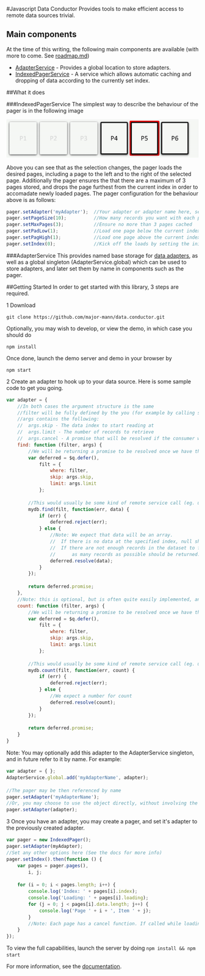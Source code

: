 #Javascript Data Conductor
Provides tools to make efficient access to remote data sources trivial.

## Main components
At the time of this writing, the following main components are available (with more to come. See [roadmap.md](roadmap.md))

* [AdapterService](doc/adapter.service.md) - Provides a global location to store adapters.
* [IndexedPagerService](#indexed-pager-service) - A service which allows automatic caching and dropping of data according to the currently set index.

##What it does

###IndexedPagerService
The simplest way to describe the behaviour of the pager is in the following image

![Page load, cache and drop on selection change animation](doc/pager.anim.gif)

Above you can see that as the selection changes, the pager loads the desired pages, including a page to the left and to the right of the selected page. 
Additionally the pager ensures the that there are a maximum of 3 pages stored, and drops the page furthest from the current index in order to accomadate newly loaded pages. The pager configuration for the behaviour above is as follows:

```javascript
pager.setAdapter('myAdapter');  //Your adapter or adapter name here, see below
pager.setPageSize(10);          //How many records you want with each page
pager.setMaxPages(3);           //Ensure no more than 3 pages cached
pager.setPadLow(1);             //Load one page below the current index
pager.setPagHigh(1);            //Load one page above the current index
pager.setIndex(0);              //Kick off the loads by setting the initial index
```

###AdapterService
This provides named base storage for [data adapters](doc/adapter.service.md), as well as a global singleton (AdapterService.global) which can be used to store adapters, and later set them by name in components such as the pager.

##Getting Started
In order to get started with this library, 3 steps are required.

1 Download
```
git clone https://github.com/major-mann/data.conductor.git
```
Optionally, you may wish to develop, or view the demo, in which case you should do
```
npm install
```
Once done, launch the demo server and demo in your browser by
```
npm start
```

2 Create an adapter to hook up to your data source. Here is some sample code to get you going.

```javascript
var adapter = {
    //In both cases the argument structure is the same
    //filter will be fully defined by the you (for example by calling setFilter on the pager)
    //args contains the following:
    //  args.skip - The data index to start reading at
    //  args.limit - The number of records to retrieve
    //  args.cancel - A promise that will be resolved if the consumer wishes to cancel the call
    find: function (filter, args) {
        //We will be returning a promise to be resolved once we have the requested data
        var deferred = $q.defer(),
            filt = {
                where: filter,
                skip: args.skip,
                limit: args.limit
            };

        //This would usually be some kind of remote service call (eg. using http)
        mydb.find(filt, function(err, data) {
            if (err) {
                deferred.reject(err);
            } else {
                //Note: We expect that data will be an array.
                //  If there is no data at the specified index, null should be returned.
                //  If there are not enough records in the dataset to fulfil the request,
                //      as many records as possible should be returned.
                deferred.resolve(data);
            }
        });

        return deferred.promise;
    },
    //Note: this is optional, but is often quite easily implemented, and quite useful to consumers.
    count: function (filter, args) {
        //We will be returning a promise to be resolved once we have the count
        var deferred = $q.defer(),
            filt = {
                where: filter,
                skip: args.skip,
                limit: args.limit
            };

        //This would usually be some kind of remote service call (eg. using http)
        mydb.count(filt, function(err, count) {
            if (err) {
                deferred.reject(err);
            } else {
                //We expect a number for count
                deferred.resolve(count);
            }
        });

        return deferred.promise;
    }
}
```
Note: You may optionally add this adapter to the AdapterService singleton, and in future refer to it by name.
For example:

```javascript
var adapter = { };
AdapterService.global.add('myAdapterName', adapter);

//The pager may be then referenced by name
pager.setAdapter('myAdapterName');
//Or, you may choose to use the object directly, without involving the global AdapterService.
pager.setAdapter(adapter);
```

3 Once you have an adapter, you may create a pager, and set it's adapter to the previously created adapter.

```javascript
var pager = new IndexedPager();
pager.setAdapter(myAdapter);
//Set any other options here (See the docs for more info)
pager.setIndex().then(function () {
    var pages = pager.pages(),
        i, j;

    for (i = 0; i < pages.length; i++) {
        console.log('Index: ' + pages[i].index);
        console.log('Loading: ' + pages[i].loading);
        for (j = 0; j < pages[i].data.length; j++) {
            console.log('Page ' + i + ', Item ' + j);
        }
        //Note: Each page has a cancel function. If called while loading, the load will be cancelled.
    }
});
```
To view the full capabilities, launch the server by doing `npm install && npm start`

For more information, see the [documentation](doc/index.md).